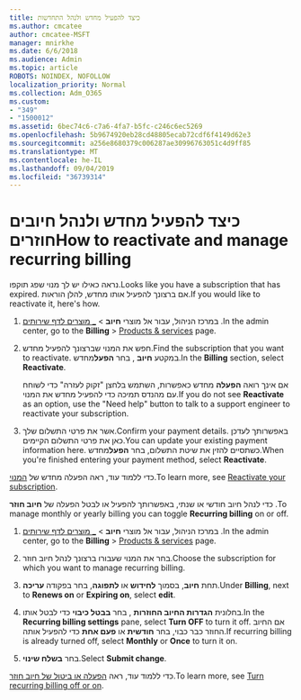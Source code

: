 ```yaml
---
title: כיצד להפעיל מחדש ולנהל התחדשות
ms.author: cmcatee
author: cmcatee-MSFT
manager: mnirkhe
ms.date: 6/6/2018
ms.audience: Admin
ms.topic: article
ROBOTS: NOINDEX, NOFOLLOW
localization_priority: Normal
ms.collection: Adm_O365
ms.custom:
- "349"
- "1500012"
ms.assetid: 6bec74c6-c7a6-4fa7-b5fc-c246c6ec5269
ms.openlocfilehash: 5b9674920eb28cd48805ecab72cdf6f4149d62e3
ms.sourcegitcommit: a256e8680379c006287ae30996763051c4d9ff85
ms.translationtype: MT
ms.contentlocale: he-IL
ms.lasthandoff: 09/04/2019
ms.locfileid: "36739314"
---
```

# <a name="how-to-reactivate-and-manage-recurring-billing"></a><span data-ttu-id="75e99-102">כיצד להפעיל מחדש ולנהל חיובים חוזרים</span><span class="sxs-lookup"><span data-stu-id="75e99-102">How to reactivate and manage recurring billing</span></span>

<span data-ttu-id="75e99-103">נראה כאילו יש לך מנוי שפג תוקפו.</span><span class="sxs-lookup"><span data-stu-id="75e99-103">Looks like you have a subscription that has expired.</span></span> <span data-ttu-id="75e99-104">אם ברצונך להפעיל אותו מחדש, להלן הוראות.</span><span class="sxs-lookup"><span data-stu-id="75e99-104">If you would like to reactivate it, here's how.</span></span>
  
1. <span data-ttu-id="75e99-105">במרכז הניהול, עבור אל מוצרי **חיוב** \> [_ מוצרים לדף שירותים](https://go.microsoft.com/fwlink/p/?linkid=842054) .</span><span class="sxs-lookup"><span data-stu-id="75e99-105">In the admin center, go to the **Billing** \> [Products & services](https://go.microsoft.com/fwlink/p/?linkid=842054) page.</span></span>

2. <span data-ttu-id="75e99-106">חפש את המנוי שברצונך להפעיל מחדש.</span><span class="sxs-lookup"><span data-stu-id="75e99-106">Find the subscription that you want to reactivate.</span></span> <span data-ttu-id="75e99-107">במקטע **חיוב** , בחר **הפעל**מחדש.</span><span class="sxs-lookup"><span data-stu-id="75e99-107">In the **Billing** section, select  **Reactivate**.</span></span>

    <span data-ttu-id="75e99-108">אם אינך רואה **הפעלה** מחדש כאפשרות, השתמש בלחצן "זקוק לעזרה" כדי לשוחח עם מהנדס תמיכה כדי להפעיל מחדש את המנוי.</span><span class="sxs-lookup"><span data-stu-id="75e99-108">If you do not see **Reactivate** as an option, use the "Need help" button to talk to a support engineer to reactivate your subscription.</span></span>

3. <span data-ttu-id="75e99-109">אשר את פרטי התשלום שלך.</span><span class="sxs-lookup"><span data-stu-id="75e99-109">Confirm your payment details.</span></span> <span data-ttu-id="75e99-110">באפשרותך לעדכן כאן את פרטי התשלום הקיימים.</span><span class="sxs-lookup"><span data-stu-id="75e99-110">You can update your existing payment information here.</span></span> <span data-ttu-id="75e99-111">כשתסיים להזין את שיטת התשלום, בחר **הפעל**מחדש.</span><span class="sxs-lookup"><span data-stu-id="75e99-111">When you're finished entering your payment method, select **Reactivate**.</span></span>

<span data-ttu-id="75e99-112">כדי ללמוד עוד, ראה הפעלה מחדש של [המנוי](https://docs.microsoft.com//office365/admin/subscriptions-and-billing/reactivate-your-subscription).</span><span class="sxs-lookup"><span data-stu-id="75e99-112">To learn more, see [Reactivate your subscription](https://docs.microsoft.com//office365/admin/subscriptions-and-billing/reactivate-your-subscription).</span></span> 

<span data-ttu-id="75e99-113">כדי לנהל חיוב חודשי או שנתי, באפשרותך להפעיל או לבטל הפעלה של **חיוב חוזר** .</span><span class="sxs-lookup"><span data-stu-id="75e99-113">To manage monthly or yearly billing you can toggle **Recurring billing** on or off.</span></span>
  
1. <span data-ttu-id="75e99-114">במרכז הניהול, עבור אל מוצרי **חיוב** \> [_ מוצרים לדף שירותים](https://go.microsoft.com/fwlink/p/?linkid=842054) .</span><span class="sxs-lookup"><span data-stu-id="75e99-114">In the admin center, go to the **Billing** \> [Products & services](https://go.microsoft.com/fwlink/p/?linkid=842054) page.</span></span>

2. <span data-ttu-id="75e99-115">בחר את המנוי שעבורו ברצונך לנהל חיוב חוזר.</span><span class="sxs-lookup"><span data-stu-id="75e99-115">Choose the subscription for which you want to manage recurring billing.</span></span>

3. <span data-ttu-id="75e99-116">תחת **חיוב**, בסמוך **לחידוש** או **לתפוגה**, בחר בפקודה **עריכה**.</span><span class="sxs-lookup"><span data-stu-id="75e99-116">Under **Billing**, next to **Renews on** or **Expiring on**, select **edit**.</span></span>

4. <span data-ttu-id="75e99-117">בחלונית **הגדרות החיוב החוזרות** , בחר **בבטל כיבוי** כדי לבטל אותו.</span><span class="sxs-lookup"><span data-stu-id="75e99-117">In the **Recurring billing settings** pane, select **Turn OFF** to turn it off.</span></span> <span data-ttu-id="75e99-118">אם החיוב החוזר כבר כבוי, בחר **חודשית** או **פעם אחת** כדי להפעיל אותה.</span><span class="sxs-lookup"><span data-stu-id="75e99-118">If recurring billing is already turned off, select **Monthly** or **Once** to turn it on.</span></span>

5. <span data-ttu-id="75e99-119">בחר **בשלח שינוי**.</span><span class="sxs-lookup"><span data-stu-id="75e99-119">Select **Submit change**.</span></span>

<span data-ttu-id="75e99-120">כדי ללמוד עוד, ראה [הפעלה או ביטול של חיוב חוזר](https://docs.microsoft.com/office365/admin/subscriptions-and-billing/renew-your-subscription#turn-recurring-billing-off-or-on).</span><span class="sxs-lookup"><span data-stu-id="75e99-120">To learn more, see [Turn recurring billing off or on](https://docs.microsoft.com/office365/admin/subscriptions-and-billing/renew-your-subscription#turn-recurring-billing-off-or-on).</span></span>